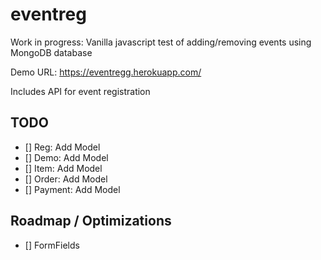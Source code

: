 # eventreg

Work in progress: Vanilla javascript test of adding/removing events using MongoDB database

Demo URL: https://eventregg.herokuapp.com/

Includes API for event registration

## TODO
- [] Reg: Add Model
- [] Demo: Add Model
- [] Item: Add Model
- [] Order: Add Model
- [] Payment: Add Model

## Roadmap / Optimizations
- [] FormFields

